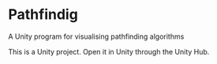 # Pathfindig
A Unity program for visualising pathfinding algorithms

This is a Unity project. Open it in Unity through the Unity Hub.
